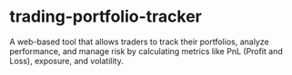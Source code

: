 # trading-portfolio-tracker
A web-based tool that allows traders to track their portfolios, analyze performance, and manage risk by calculating metrics like PnL (Profit and Loss), exposure, and volatility.

